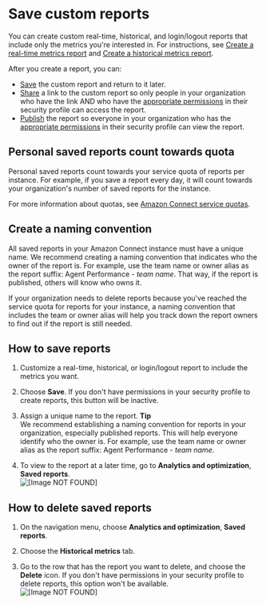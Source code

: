 # Save custom reports<a name="save-reports"></a>

You can create custom real\-time, historical, and login/logout reports that include only the metrics you're interested in\. For instructions, see [Create a real\-time metrics report](create-real-time-report.md) and [Create a historical metrics report](create-historical-metrics-report.md)\.

After you create a report, you can: 
+ [Save](#how-to-save-reports) the custom report and return to it later\.
+ [Share](share-reports.md) a link to the custom report so only people in your organization who have the link AND who have the [appropriate permissions](view-a-shared-report.md) in their security profile can access the report\.
+ [Publish](publish-reports.md) the report so everyone in your organization who has the [appropriate permissions](publish-reports.md#view-published-reports) in their security profile can view the report\.

## Personal saved reports count towards quota<a name="personal-saved-reports"></a>

Personal saved reports count towards your service quota of reports per instance\. For example, if you save a report every day, it will count towards your organization's number of saved reports for the instance\. 

For more information about quotas, see [Amazon Connect service quotas](amazon-connect-service-limits.md)\.

## Create a naming convention<a name="save-reports-naming-convention"></a>

All saved reports in your Amazon Connect instance must have a unique name\. We recommend creating a naming convention that indicates who the owner of the report is\. For example, use the team name or owner alias as the report suffix: Agent Performance \- *team name*\. That way, if the report is published, others will know who owns it\.

If your organization needs to delete reports because you've reached the service quota for reports for your instance, a naming convention that includes the team or owner alias will help you track down the report owners to find out if the report is still needed\. 

## How to save reports<a name="how-to-save-reports"></a>

1. Customize a real\-time, historical, or login/logout report to include the metrics you want\.

1. Choose **Save**\. If you don't have permissions in your security profile to create reports, this button will be inactive\.

1. Assign a unique name to the report\.
**Tip**  
We recommend establishing a naming convention for reports in your organization, especially published reports\. This will help everyone identify who the owner is\. For example, use the team name or owner alias as the report suffix: Agent Performance \- *team name*\.

1. To view to the report at a later time, go to **Analytics and optimization**, **Saved reports**\.  
![\[Image NOT FOUND\]](http://docs.aws.amazon.com/connect/latest/adminguide/images/view-saved-reports.png)

## How to delete saved reports<a name="how-to-delete-saved-reports"></a>

1. On the navigation menu, choose **Analytics and optimization**, **Saved reports**\.

1. Choose the **Historical metrics** tab\. 

1. Go to the row that has the report you want to delete, and choose the **Delete** icon\. If you don't have permissions in your security profile to delete reports, this option won't be available\.  
![\[Image NOT FOUND\]](http://docs.aws.amazon.com/connect/latest/adminguide/images/hmr-delete-saved-report.png)